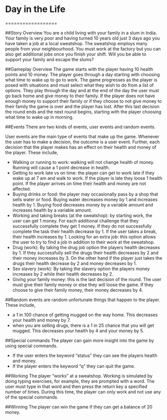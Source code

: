 # Day in the Life
==================

##Story Overview
You are a child living with your family in a slum in India. Your family is very poor and having turned 10 years old just 3 days ago you have taken a job at a local sweatshop. The sweatshop employs many people from your neighbourhood. You must work at the factory but you can also get additional jobs once you finish your shift. Will you be able to support your family and escape the slums?

##Gameplay Overview
The game starts with the player having 10 health points and 10 money. The player goes through a day starting with choosing what time to wake up to go to work. The game progresses as the player is posed with situations and must select what they wish to do from a list of options. They play through the day and at the end of the day the user must go back home and give money to their family.  If the player does not have enough money to support their family or if they choose to not give money to their family the game is over and the player has lost. After this last decision the round ends and the next round begins, starting with the player choosing what time to wake up in morning.

##Events
There are two kinds of events, user events and random events.

User events are the main type of events that make up the game. Whenever the user has to make a decision, the outcome is a user event. Further, each decision that the player makes has an effect on their health and money of the player. These include,
- Walking or running to work: walking will not change health of money. Running will cause a 1 point decrease in health.
- Getting to work late vs on time: the player can get to work late if they wake up at 7 am and walk to work. If the player is late they loose 1 health point. If the player arrives on time their health and money are not affected.
- Buying drinks or food: the player may occasionally pass by a shop that sells water or food. Buying water decreases money by 1 and increases health by 1. Buying food decreases money by a variable amount and increases health by a variable amount.
- Working and taking breaks (at the sweatshop): by starting work, the user can get 1 money. For each additional challenge that they successfully complete they get 1 money. If they do not successfully complete the task their health decrease by 1. If the user takes a break, their health increases by 1.
Looking for an extra job: this option allows the user to try to find a job in addition to their work at the sweatshop.
- Drug (work): By taking the drug job option the players health decreases by 1. If they successfully sell the drugs their health decreases by 2 and their money increases by 3. On the other hand if the player just takes the drugs their health decrease by 2 and money decreases by 1.
- Sex slavery (work): By taking the slavery option the players money increases by 2 while their health decreases by 2.
- Giving your family money: this is the last decision of the round. The user must give their family money or else they will loose the game. If they choose to give their family money, their money decreases by 4. 

##Random events are random unfortunate things that happen to the player. These include,
- a 1 in 100 chance of getting mugged on the way home. This decreases your health and money by 7.
- when you are selling drugs, there is a 1 in 25 chance that you will get mugged. This decreases your health by 4 and your money by 5.

##Special commands
The player can gain more insight into the game by using special commands. 
- If the user enters the keyword “status” they can see the players health and money. 
- If the player enters the keyword “q” they can quit the game.

##Working
The player “works” at a sweatshop. Working is simulated by doing typing exercises, for example, they are prompted with a word. The user must type in that word and then press the return key a specified number of times. During this time, the player can only work and not use any of the special commands.

##Winning
The player can win the game if they can get a balance of 20 money.
